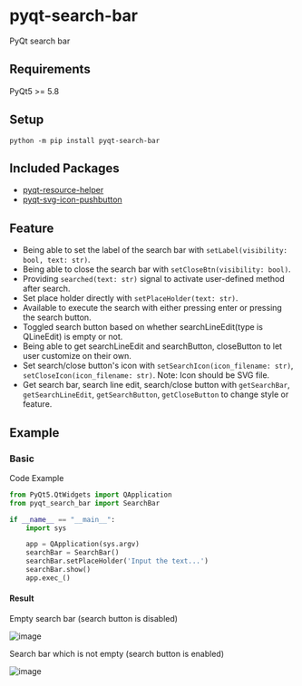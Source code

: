 # pyqt-search-bar
PyQt search bar

## Requirements
PyQt5 >= 5.8

## Setup
`python -m pip install pyqt-search-bar`

## Included Packages
* <a href="https://github.com/yjg30737/pyqt-resource-helper.git">pyqt-resource-helper</a>
* <a href="https://github.com/yjg30737/pyqt-svg-icon-pushbutton.git">pyqt-svg-icon-pushbutton</a>

## Feature
* Being able to set the label of the search bar with ```setLabel(visibility: bool, text: str)```.
* Being able to close the search bar with ```setCloseBtn(visibility: bool)```.
* Providing ```searched(text: str)``` signal to activate user-defined method after search.
* Set place holder directly with ```setPlaceHolder(text: str)```.
* Available to execute the search with either pressing enter or pressing the search button.
* Toggled search button based on whether searchLineEdit(type is QLineEdit) is empty or not.
* Being able to get searchLineEdit and searchButton, closeButton to let user customize on their own.
* Set search/close button's icon with ```setSearchIcon(icon_filename: str)```, ```setCloseIcon(icon_filename: str)```. Note: Icon should be SVG file.
* Get search bar, search line edit, search/close button with ```getSearchBar```, ```getSearchLineEdit```, ```getSearchButton```, ```getCloseButton``` to change style or feature.

## Example
### Basic
Code Example

```python
from PyQt5.QtWidgets import QApplication
from pyqt_search_bar import SearchBar

if __name__ == "__main__":
    import sys

    app = QApplication(sys.argv)
    searchBar = SearchBar()
    searchBar.setPlaceHolder('Input the text...')
    searchBar.show()
    app.exec_()
```

#### Result

Empty search bar (search button is disabled)

![image](https://user-images.githubusercontent.com/55078043/167742517-108289ad-4560-4636-bbcf-f311700c8e06.png)

Search bar which is not empty (search button is enabled)

![image](https://user-images.githubusercontent.com/55078043/167742674-9270435a-18f9-47fb-abf3-9144cb3d5035.png)
